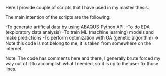 Here I provide couple of scripts that I have used in my master thesis.

The main intention of the scripts are the following:

-To generate artificial data by using ABAQUS Python API.
-To do EDA (exploratory data analysis)
-To train ML (machine learning) models and make predictions
-To perform optimization with GA (genetic algorithm) -> Note this code is not belong to me, it is taken from somewhere on the internet.

Note: The code has comments here and there, I generally brute forced my way out of it to accomplish what I needed, so it is up to the user fix those lines.
